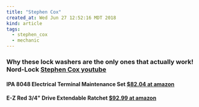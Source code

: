 ```yaml
---
title: "Stephen Cox"
created_at: Wed Jun 27 12:52:16 MDT 2018
kind: article
tags:
  - stephen_cox
  - mechanic
---
```


<h3>
  Why these lock washers are the only ones that actually work! Nord-Lock
  <a href="https://www.youtube.com/watch?v=ZSOjxU3pdSU" target="_blank">Stephen Cox youtube</a>
</h3>

<h4>
  IPA 8048 Electrical Terminal Maintenance Set
  <a href="https://www.amazon.com/gp/product/B00C7K1T8S/" target="_blank">$82.04 at amazon</a>
</h4>

<h4>
  E-Z Red 3/4" Drive Extendable Ratchet
  <a href="https://www.amazon.com/gp/product/B0021UL1ZK/" target="_blank">$92.99 at amazon</a>
</h4>

<!--
html boilerplate fragments
<a href="" target="_blank"></a>
<a name=""></a>
<img src="" width="400px">
<ul>
  <li></li>
  <li><a href="" target="_blank"></a></li>
</ul>
<pre>
</pre>
<p style="margin-bottom: 2em;"></p>
<hr style="border: 0; height: 3px; background: #333; background-image: linear-gradient(to right, #ccc, #333, #ccc);">
<pre><code>
</code></pre>
<math xmlns='http://www.w3.org/1998/Math/MathML' display='block'>
</math>
-->
